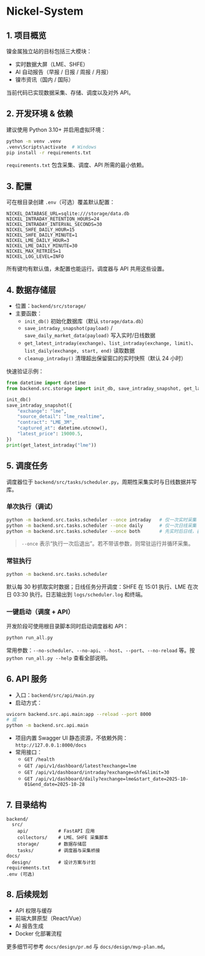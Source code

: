 # Nickel-System

## 1. 项目概览

镍金属独立站的目标包括三大模块：
- 实时数据大屏（LME、SHFE）
- AI 自动报告（早报 / 日报 / 周报 / 月报）
- 镍市资讯（国内 / 国际）

当前代码已实现数据采集、存储、调度以及对外 API。

## 2. 开发环境 & 依赖

建议使用 Python 3.10+ 并启用虚拟环境：

```bash
python -m venv .venv
.venv\Scripts\activate  # Windows
pip install -r requirements.txt
```

`requirements.txt` 包含采集、调度、API 所需的最小依赖。

## 3. 配置

可在根目录创建 `.env`（可选）覆盖默认配置：

```
NICKEL_DATABASE_URL=sqlite:///storage/data.db
NICKEL_INTRADAY_RETENTION_HOURS=24
NICKEL_INTRADAY_INTERVAL_SECONDS=30
NICKEL_SHFE_DAILY_HOUR=15
NICKEL_SHFE_DAILY_MINUTE=1
NICKEL_LME_DAILY_HOUR=3
NICKEL_LME_DAILY_MINUTE=30
NICKEL_MAX_RETRIES=1
NICKEL_LOG_LEVEL=INFO
```

所有键均有默认值，未配置也能运行。调度器与 API 共用这些设置。

## 4. 数据存储层

- 位置：`backend/src/storage/`
- 主要函数：
  - `init_db()` 初始化数据库（默认 `storage/data.db`）
  - `save_intraday_snapshot(payload)` / `save_daily_market_data(payload)` 写入实时/日线数据
  - `get_latest_intraday(exchange)`、`list_intraday(exchange, limit)`、`list_daily(exchange, start, end)` 读取数据
  - `cleanup_intraday()` 清理超出保留窗口的实时快照（默认 24 小时）

快速验证示例：

```python
from datetime import datetime
from backend.src.storage import init_db, save_intraday_snapshot, get_latest_intraday

init_db()
save_intraday_snapshot({
    "exchange": "lme",
    "source_detail": "lme_realtime",
    "contract": "LME_3M",
    "captured_at": datetime.utcnow(),
    "latest_price": 19000.5,
})
print(get_latest_intraday("lme"))
```

## 5. 调度任务

调度器位于 `backend/src/tasks/scheduler.py`，周期性采集实时与日线数据并写库。

### 单次执行（调试）

```bash
python -m backend.src.tasks.scheduler --once intraday   # 仅一次实时采集
python -m backend.src.tasks.scheduler --once daily      # 仅一次日线采集
python -m backend.src.tasks.scheduler --once both       # 先实时后日线，各执行一次
```

> `--once` 表示“执行一次后退出”。若不带该参数，则常驻运行并循环采集。

### 常驻执行

```bash
python -m backend.src.tasks.scheduler
```

默认每 30 秒抓取实时数据；日线任务分开调度：SHFE 在 15:01 执行、LME 在次日 03:30 执行。日志输出到 `logs/scheduler.log` 和终端。

### 一键启动（调度 + API）

开发阶段可使用根目录脚本同时启动调度器和 API：

```bash
python run_all.py
```

常用参数：`--no-scheduler`、`--no-api`、`--host`、`--port`、`--no-reload` 等。按 `python run_all.py --help` 查看全部说明。

## 6. API 服务

- 入口：`backend/src/api/main.py`
- 启动方式：

```bash
uvicorn backend.src.api.main:app --reload --port 8000
# 或
python -m backend.src.api.main
```

- 项目内置 Swagger UI 静态资源，不依赖外网：`http://127.0.0.1:8000/docs`
- 常用接口：
  - `GET /health`
  - `GET /api/v1/dashboard/latest?exchange=lme`
  - `GET /api/v1/dashboard/intraday?exchange=shfe&limit=30`
  - `GET /api/v1/dashboard/daily?exchange=lme&start_date=2025-10-01&end_date=2025-10-28`

## 7. 目录结构

```
backend/
  src/
    api/           # FastAPI 应用
    collectors/    # LME、SHFE 采集脚本
    storage/       # 数据存储层
    tasks/         # 调度器与采集桥接
docs/
  design/          # 设计方案与计划
requirements.txt
.env (可选)
```

## 8. 后续规划

- API 权限与缓存
- 前端大屏原型（React/Vue）
- AI 报告生成
- Docker 化部署流程

更多细节可参考 `docs/design/pr.md` 与 `docs/design/mvp-plan.md`。

